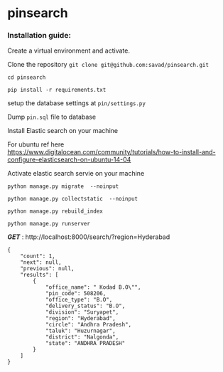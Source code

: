 # pinsearch

### Installation guide:

Create a virtual environment and activate.

Clone the repository
`git clone git@github.com:savad/pinsearch.git`

`cd pinsearch`

`pip install -r requirements.txt`

setup the database settings at `pin/settings.py`

Dump `pin.sql` file to database

Install Elastic search on your machine

For ubuntu ref here https://www.digitalocean.com/community/tutorials/how-to-install-and-configure-elasticsearch-on-ubuntu-14-04

Activate elastic search servie on your machine

`python manage.py migrate  --noinput`

`python manage.py collectstatic  --noinput`

`python manage.py rebuild_index`

`python manage.py runserver`



***GET*** : http://localhost:8000/search/?region=Hyderabad

```javascipt
{
    "count": 1,
    "next": null,
    "previous": null,
    "results": [
        {
            "office_name": " Kodad B.O\"",
            "pin_code": 508206,
            "office_type": "B.O",
            "delivery_status": "B.O",
            "division": "Suryapet",
            "region": "Hyderabad",
            "circle": "Andhra Pradesh",
            "taluk": "Huzurnagar",
            "district": "Nalgonda",
            "state": "ANDHRA PRADESH"
        }
    ]
}
```



